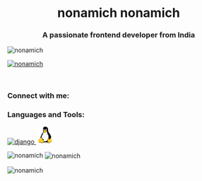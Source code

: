 <h1 align="center">nonamich nonamich</h1>
<h3 align="center">A passionate frontend developer from India</h3>

<p align="left"> <img src="https://komarev.com/ghpvc/?username=nonamich&label=Profile%20views&color=0e75b6&style=flat" alt="nonamich" /> </p>

<p align="left"> <a href="https://github.com/ryo-ma/github-profile-trophy"><img src="https://github-profile-trophy.vercel.app/?username=nonamich" alt="nonamich" /></a> </p>

<p align="left"> <a href="https://twitter.com/" target="blank"><img src="https://img.shields.io/twitter/follow/?logo=twitter&style=for-the-badge" alt="" /></a> </p>

<h3 align="left">Connect with me:</h3>
<p align="left">
</p>

<h3 align="left">Languages and Tools:</h3>
<p align="left"> <a href="https://www.djangoproject.com/" target="_blank" rel="noreferrer"> <img src="https://cdn.worldvectorlogo.com/logos/django.svg" alt="django" width="40" height="40"/> </a> <a href="https://www.linux.org/" target="_blank" rel="noreferrer"> <img src="https://raw.githubusercontent.com/devicons/devicon/master/icons/linux/linux-original.svg" alt="linux" width="40" height="40"/> </a> </p>

<p><img align="left" src="https://github-readme-stats.vercel.app/api/top-langs?username=nonamich&show_icons=true&locale=en&layout=compact" alt="nonamich" /></p>

<p>&nbsp;<img align="center" src="https://github-readme-stats.vercel.app/api?username=nonamich&show_icons=true&locale=en" alt="nonamich" /></p>

<p><img align="center" src="https://github-readme-streak-stats.herokuapp.com/?user=nonamich&" alt="nonamich" /></p>
